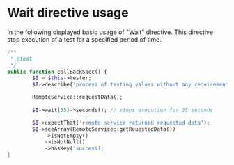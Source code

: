 # Wait directive usage

In the following displayed basic usage of "Wait" directive. This directive stop execution of a test for a specified period of time.

```php
/**
 * @test
 */
public function callBackSpec() {
        $I = $this->tester;
        $I->describe('process of testing values without any requirements for type-specific expectations');

        RemoteService::requestData();
        
        $I->wait(35)->seconds(); // stops execution for 35 seconds

        $I->expectThat('remote service returned requested data');
        $I->seeArray(RemoteService::getReuestedData())
            ->isNotEmpty()
            ->isNotNull()
            ->hasKey('success);
}
```